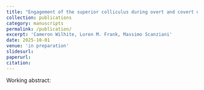 ```yaml
---
title: "Engagement of the superior colliculus during overt and covert orienting dynamics"
collection: publications
category: manuscripts
permalink: /publication/
excerpt: 'Cameron Wilhite, Loren M. Frank, Massimo Scanziani'
date: 2025-10-01
venue: 'in preparation'
slidesurl:
paperurl:
citation:
---
```


Working abstract:
